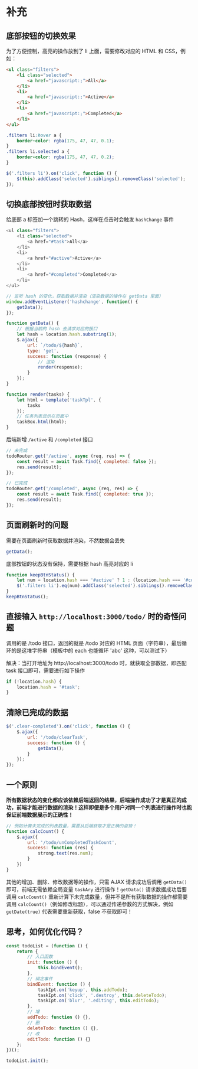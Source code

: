 # 补充

## 底部按钮的切换效果

为了方便控制，高亮的操作放到了 li 上面，需要修改对应的 HTML 和 CSS，例如：

```html
<ul class="filters">
    <li class="selected">
        <a href="javascript:;">All</a>
    </li>
    <li>
        <a href="javascript:;">Active</a>
    </li>
    <li>
        <a href="javascript:;">Completed</a>
    </li>
</ul>
```

```css
.filters li:hover a {
    border-color: rgba(175, 47, 47, 0.1);
}
.filters li.selected a {
    border-color: rgba(175, 47, 47, 0.2);
}
```

```javascript
$('.filters li').on('click', function () {
    $(this).addClass('selected').siblings().removeClass('selected');
});
```

## 切换底部按钮时获取数据

给底部 a 标签加一个跳转的 Hash，这样在点击时会触发 `hashChange` 事件

```javascript
<ul class="filters">
    <li class="selected">
        <a href="#task">All</a>
    </li>
    <li>
        <a href="#active">Active</a>
    </li>
    <li>
        <a href="#completed">Completed</a>
    </li>
</ul>
```

```javascript
// 监听 hash 的变化，获取数据并渲染（渲染数据的操作在 getData 里面）
window.addEventListener('hashchange', function() {
    getData();
});
```

```javascript
function getData() {
    // 根据当前的 hash 去请求对应的接口
    let hash = location.hash.substring(1);
    $.ajax({
        url: `/todo/${hash}`,
        type: 'get',
        success: function (response) {
            // 渲染
            render(response);
        }
    });
}
```

```javascript
function render(tasks) {
    let html = template('taskTpl', {
        tasks
    });
    // 任务列表显示在页面中
    taskBox.html(html);
}
```

后端新增 `/active` 和 `/completed` 接口

```javascript
// 未完成
todoRouter.get('/active', async (req, res) => {
    const result = await Task.find({ completed: false });
    res.send(result);
});

// 已完成
todoRouter.get('/completed', async (req, res) => {
    const result = await Task.find({ completed: true });
    res.send(result);
});
```

## 页面刷新时的问题

需要在页面刷新时获取数据并渲染，不然数据会丢失

```javascript
getData();
```

底部按钮的状态没有保持，需要根据 hash 高亮对应的 li

```javascript
function keepBtnStatus() {
    let num = location.hash === '#active' ? 1 : (location.hash === '#completed' ? 2 : 0);
    $('.filters li').eq(num).addClass('selected').siblings().removeClass('selected');
}
keepBtnStatus();
```

## 直接输入 `http://localhost:3000/todo/` 时的奇怪问题

调用的是 /todo 接口，返回的就是 /todo 对应的 HTML 页面（字符串），最后循环的是这堆字符串（模板中的 each 也能循环 'abc' 这种，可以测试下）

解决：当打开地址为 http://localhost:3000/todo 时，就获取全部数据，即匹配 task 接口即可，需要进行如下操作

```javascript
if (!location.hash) {
    location.hash = '#task';
}
```

## 清除已完成的数据

```javascript
$('.clear-completed').on('click', function () {
    $.ajax({
        url: '/todo/clearTask',
        success: function () {
            getData();
        }
    });
});
```

## 一个原则

**所有数据状态的变化都应该依赖后端返回的结果，后端操作成功了才是真正的成功，前端才能进行数据的渲染！这样即便是多个用户对同一个列表进行操作时也能保证前端数据展示的正确性！**

```javascript
// 例如计算未完成的列表数量，需要从后端获取才是正确的姿势！
function calcCount() {
    $.ajax({
        url: '/todo/unCompletedTaskCount',
        success: function (res) {
            strong.text(res.num);
        }
    })
}
```

其他的增加、删除、修改数据等的操作，只需 AJAX 请求成功后调用 `getData()` 即可，前端无需依赖全局变量 `taskAry` 进行操作！`getData()` 请求数据成功后要调用 `calcCount()` 重新计算下未完成数量，但并不是所有获取数据的操作都需要调用 `calcCount()`（例如修改标题），可以通过传递参数的方式解决，例如 `getDate(true)` 代表需要重新获取，false 不获取即可！

## 思考，如何优化代码？

```javascript
const todoList = (function () {
	return {
		// 入口函数
		init: function () {
			this.bindEvent();
		},
		// 绑定事件
		bindEvent: function () {
			taskIpt.on('keyup', this.addTodo);
			taskIpt.on('click', '.destroy', this.deleteTodo);
			taskIpt.on('blur', '.editing', this.editTodo);
		},
		// 增
		addTodo: function () {},
		// 删
		deleteTodo: function () {},
		// 改
		editTodo: function () {}
	};
})();

todoList.init();
```

